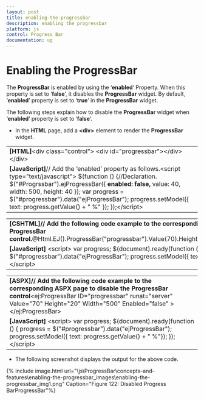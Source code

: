 ```yaml
---
layout: post
title: enabling-the-progressbar
description: enabling the progressbar
platform: js
control: Progress Bar
documentation: ug
---
```


# Enabling the ProgressBar

The **ProgressBar** is enabled by using the ‘**enabled**’ Property. When this property is set to ‘**false**’, it disables the **ProgressBar** widget. By default, ‘**enabled**’ property is set to ‘**true**’ in the **ProgressBar** widget.

The following steps explain how to disable the **ProgressBar** widget when ‘**enabled**’ property is set to ‘**false**’.

* In the **HTML** page, add a **&lt;div&gt;** element to render the **ProgressBar** widget.



<table>
<tr>
<td>
<b>[HTML]</b>&lt;div class="control"&gt;        &lt;div id="progressbar"&gt;&lt;/div&gt;&lt;/div&gt;        </td></tr>
<tr>
<td>
	<b>[JavaScript]</b>// Add the ‘enabled’ property as follows.&lt;script type="text/javascript"&gt;    $(function () {//Declaration.        $("#Progrssbar").ejProgressBar({            <b>enabled: false,</b>            value: 40,            width: 500,            height: 40        });        var progress = $("#progressbar").data("ejProgressBar");        progress.setModel({ text: progress.getValue() + " %" });    });&lt;/script&gt;</td></tr>
</table>


<table>
<tr>
<td>
<b>[CSHTML]</b><b>// Add the following code example to the corresponding CSHTML page to disable the ProgressBar control.</b>@Html.EJ().ProgressBar("progressbar").Value(70).Height("20").Width("500").<b>Enabled(false)</b></td></tr>
<tr>
<td>
<b>[JavaScript]</b>   &lt;script&gt;            var progress;            $(document).ready(function () {                progress = $("#progressbar").data("ejProgressBar");                progress.setModel({ text: progress.getValue() + " %"});                         });    &lt;/script&gt;</td></tr>
</table>


<table>
<tr>
<td>
<b>[ASPX]</b><b>// Add the following code example to the corresponding ASPX page to disable the ProgressBar control</b>&lt;ej:ProgressBar ID="progressbar" runat="server" Value="70"  Height="20" Width="500" Enabled="false" &gt;&lt;/ej:ProgressBar&gt;       </td></tr>
<tr>
<td>
<b>[JavaScript]</b>   &lt;script&gt;            var progress;            $(document).ready(function () {                progress = $("#progressbar").data("ejProgressBar");                progress.setModel({ text: progress.getValue() + " %"});                         });    &lt;/script&gt;</td></tr>
</table>


* The following screenshot displays the output for the above code.

{% include image.html url="\js\ProgressBar\concepts-and-features\enabling-the-progressbar_images\enabling-the-progressbar_img1.png" Caption="Figure 122: Disabled Progress BarProgressBar"%}

